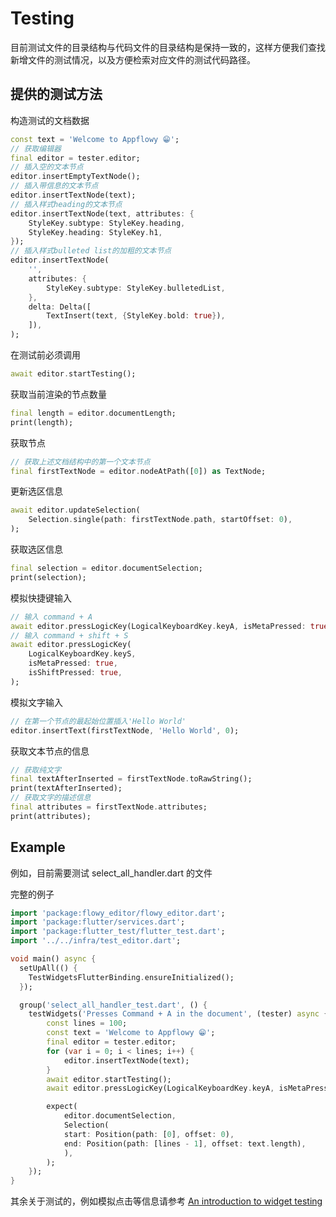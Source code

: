 # Testing

目前测试文件的目录结构与代码文件的目录结构是保持一致的，这样方便我们查找新增文件的测试情况，以及方便检索对应文件的测试代码路径。

## 提供的测试方法


构造测试的文档数据
```dart
const text = 'Welcome to Appflowy 😁';
// 获取编辑器
final editor = tester.editor;
// 插入空的文本节点
editor.insertEmptyTextNode();
// 插入带信息的文本节点
editor.insertTextNode(text);
// 插入样式heading的文本节点
editor.insertTextNode(text, attributes: {
    StyleKey.subtype: StyleKey.heading,
    StyleKey.heading: StyleKey.h1,
});
// 插入样式bulleted list的加粗的文本节点
editor.insertTextNode(
    '',
    attributes: {
        StyleKey.subtype: StyleKey.bulletedList,
    },
    delta: Delta([
        TextInsert(text, {StyleKey.bold: true}),
    ]),
);
```

在测试前必须调用
```dart
await editor.startTesting();
```

获取当前渲染的节点数量
```dart
final length = editor.documentLength;
print(length);
```

获取节点
```dart
// 获取上述文档结构中的第一个文本节点
final firstTextNode = editor.nodeAtPath([0]) as TextNode;
```

更新选区信息
```dart
await editor.updateSelection(
    Selection.single(path: firstTextNode.path, startOffset: 0),
);
```

获取选区信息
```dart
final selection = editor.documentSelection;
print(selection);
```

模拟快捷键输入
```dart
// 输入 command + A
await editor.pressLogicKey(LogicalKeyboardKey.keyA, isMetaPressed: true);
// 输入 command + shift + S
await editor.pressLogicKey(
    LogicalKeyboardKey.keyS, 
    isMetaPressed: true, 
    isShiftPressed: true,
);
```

模拟文字输入
```dart
// 在第一个节点的最起始位置插入'Hello World'
editor.insertText(firstTextNode, 'Hello World', 0);
```

获取文本节点的信息
```dart
// 获取纯文字
final textAfterInserted = firstTextNode.toRawString();
print(textAfterInserted);
// 获取文字的描述信息
final attributes = firstTextNode.attributes;
print(attributes);
```

## Example
例如，目前需要测试 select_all_handler.dart 的文件

完整的例子
```dart
import 'package:flowy_editor/flowy_editor.dart';
import 'package:flutter/services.dart';
import 'package:flutter_test/flutter_test.dart';
import '../../infra/test_editor.dart';

void main() async {
  setUpAll(() {
    TestWidgetsFlutterBinding.ensureInitialized();
  });

  group('select_all_handler_test.dart', () {
    testWidgets('Presses Command + A in the document', (tester) async {
        const lines = 100;
        const text = 'Welcome to Appflowy 😁';
        final editor = tester.editor;
        for (var i = 0; i < lines; i++) {
            editor.insertTextNode(text);
        }
        await editor.startTesting();
        await editor.pressLogicKey(LogicalKeyboardKey.keyA, isMetaPressed: true);

        expect(
            editor.documentSelection,
            Selection(
            start: Position(path: [0], offset: 0),
            end: Position(path: [lines - 1], offset: text.length),
            ),
        );
    });
}
```

其余关于测试的，例如模拟点击等信息请参考 [An introduction to widget testing](https://docs.flutter.dev/cookbook/testing/widget/introduction) 
